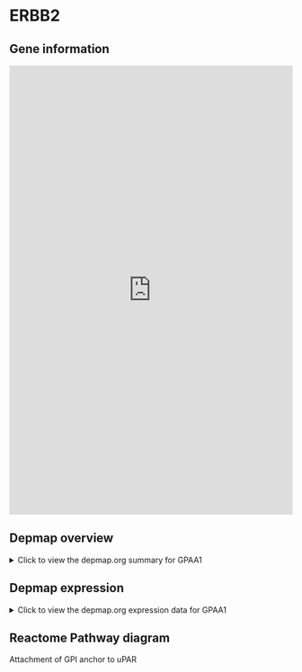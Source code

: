<h1>ERBB2</h1>

<h2>Gene information</h2>
<iframe src="https://depmap.org/portal/gene/GPAA1?tab=about" style="border:none;width:100%;height:800px"></iframe>

<h2>Depmap overview</h2>
<details>
  <summary>Click to view the depmap.org summary for GPAA1</summary>
  <iframe src="https://depmap.org/portal/gene/GPAA1?tab=overview" style="border:none;width:100%;height:800px"></iframe>
</details>

<h2>Depmap expression</h2>
<details>
  <summary>Click to view the depmap.org expression data for GPAA1</summary>
  <iframe src="https://depmap.org/portal/gene/GPAA1?tab=characterization" style="border:none;width:100%;height:800px"></iframe>
</details>



<h2>Reactome Pathway diagram</h2>
Attachment of GPI anchor to uPAR
<div id="diagramHolder"></div>

<script>
    //Creating the Reactome Diagram widget
    //Take into account a proxy needs to be set up in your server side pointing to www.reactome.org
    function onReactomeDiagramReady(){  //This function is automatically called when the widget code is ready to be used
        var diagram = Reactome.Diagram.create({
            "placeHolder" : "diagramHolder",
            "width" : 900,
            "height" : 500
        });

        //Initialising it to the "Hemostasis" pathway
        diagram.loadDiagram("R-HSA-162791");

        //Adding different listeners

        diagram.onDiagramLoaded(function (loaded) {
            console.info("Loaded ", loaded);
            diagram.flagItems("BAD");
	    diagram.flagItems("Q92934");
            if (loaded == "R-HSA-162791") diagram.selectItem("R-HSA-162791");
        });

     }
</script>



